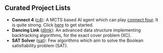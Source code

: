 ## Curated Project Lists

- **Connect 4** ([c4](./c4)): A MCTS based AI agent which can play [connect
  four](https://en.wikipedia.org/wiki/Connect_Four). It is
  quite strong.  Click [here](c4/README.md) to get started.
- **Dancing Link** ([dlink](./dlink)): An advanced data structure implementing
  backtracking algorithms, for the exact cover problem (XC).
- **SAT Solver** ([sat](./sat)): Few algorithms which aim to solve the Boolean
  satisfiability problem (SAT).
